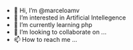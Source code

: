 - 👋 Hi, I’m @marceloamv
- 👀 I’m interested in Artificial Intellegence
- 🌱 I’m currently learning php
- 💞️ I’m looking to collaborate on ...
- 📫 How to reach me ...

<!---
marceloamv/marceloamv is a ✨ special ✨ repository because its `README.md` (this file) appears on your GitHub profile.
You can click the Preview link to take a look at your changes.
--->
